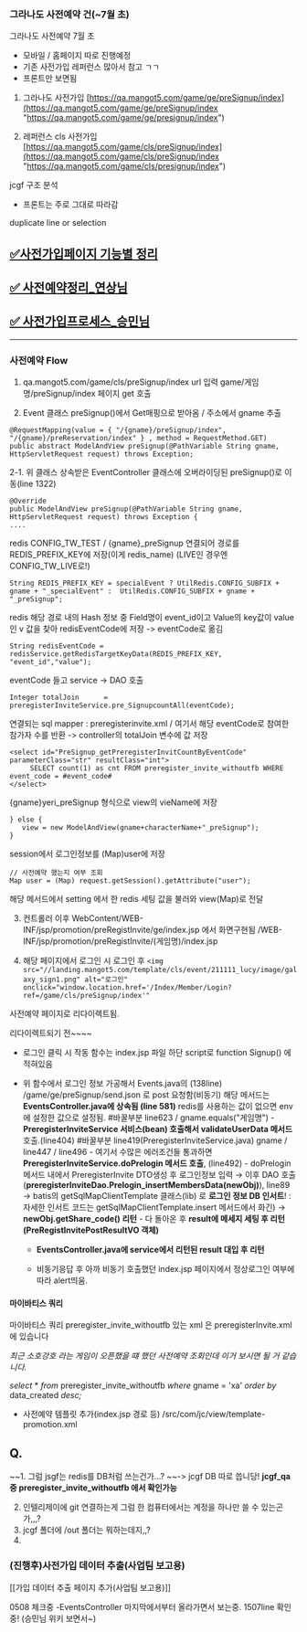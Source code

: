 
### 그라나도 사전예약 건(~7월 초)

그라나도 사전예약 7월 초
- 모바일 / 홈페이지 따로 진행예정
- 기존 사전가입 레퍼런스 많아서 참고 ㄱㄱ
- 프론트만 보면됨

1. 그라나도 사전가입
[https://qa.mangot5.com/game/ge/preSignup/index](https://qa.mangot5.com/game/ge/preSignup/index "https://qa.mangot5.com/game/ge/presignup/index")

2. 레퍼런스 cls 사전가입 
[https://qa.mangot5.com/game/cls/preSignup/index](https://qa.mangot5.com/game/cls/preSignup/index "https://qa.mangot5.com/game/cls/presignup/index")

jcgf 구조 분석
- 프론트는 주로 그대로 따라감

duplicate line or selection

## [✅사전가입페이지 기능별 정리](https://dev.azure.com/jeffkang/ht-devOps/_wiki/wikis/ht-devOps.wiki/1041/1.-%EC%82%AC%EC%A0%84%EA%B0%80%EC%9E%85-%ED%8E%98%EC%9D%B4%EC%A7%80-%EC%A0%95%EB%A6%AC%EC%A4%91)

## [✅ 사전예약정리_연상님](https://dev.azure.com/jeffkang/ht-devOps/_wiki/wikis/ht-devOps.wiki/1606)

## [✅ 사전가입프로세스_승민님](https://dev.azure.com/jeffkang/ht-devOps/_wiki/wikis/ht-devOps.wiki/909)



****

### 사전예약 Flow

1. qa.mangot5.com/game/cls/preSignup/index url 입력
   game/게임명/preSignup/index 페이지 get 호출

2. Event 클래스 preSignup()에서 Get매핑으로 받아옴 / 주소에서 gname 추출
```
@RequestMapping(value = { "/{gname}/preSignup/index", "/{gname}/preReservation/index" } , method = RequestMethod.GET)  
public abstract ModelAndView preSignup(@PathVariable String gname, HttpServletRequest request) throws Exception;
```

 2-1. 위 클래스 상속받은 EventController 클래스에 오버라이딩된 preSignup()로 이동(line 1322)
```
@Override  
public ModelAndView preSignup(@PathVariable String gname, HttpServletRequest request) throws Exception {
....
```

redis CONFIG_TW_TEST / {gname}_preSignup 연결되어 경로를 REDIS_PREFIX_KEY에 저장(이게 redis_name)
(LIVE인 경우엔 CONFIG_TW_LIVE로!)
```
String REDIS_PREFIX_KEY = specialEvent ? UtilRedis.CONFIG_SUBFIX + gname + "_specialEvent" :  UtilRedis.CONFIG_SUBFIX + gname + "_preSignup";
```

redis 해당 경로 내의 Hash 정보 중 Field명이 event_id이고 Value의 key값이 value인 v 값을 찾아 redisEventCode에 저장 -> eventCode로 옮김
```
String redisEventCode = redisService.getRedisTargetKeyData(REDIS_PREFIX_KEY, "event_id","value");
```

eventCode 들고 service -> DAO 호출
```
Integer totalJoin      = preregisterInviteService.pre_SignupcountAll(eventCode);
```

연결되는 sql mapper : preregisterinvite.xml / 여기서 해당 eventCode로 참여한 참가자 수를 반환 -> controller의 totalJoin 변수에 값 저장
```
<select id="PreSignup_getPreregisterInvitCountByEventCode" parameterClass="str" resultClass="int">  
     SELECT count(1) as cnt FROM preregister_invite_withoutfb WHERE event_code = #event_code#   
</select>
```

{gname}yeri_preSignup 형식으로 view의 vieName에 저장
```
} else {  
   view = new ModelAndView(gname+characterName+"_preSignup");  
}
```

session에서 로그인정보를 (Map)user에 저장
```
// 사전예약 했는지 여부 조회  
Map user = (Map) request.getSession().getAttribute("user");
```





해당 메서드에서 setting 에서 한 redis 세팅 값을 불러와 view(Map)로 전달

3. 컨트롤러 이후 WebContent/WEB-INF/jsp/promotion/preRegistInvite/ge/index.jsp 에서 화면구현됨
	/WEB-INF/jsp/promotion/preRegistInvite/(게임명)/index.jsp

4. 해당 페이지에서 로그인 시 로그인 후 
`<img src="//landing.mangot5.com/template/cls/event/211111_lucy/image/galaxy_sign1.png" alt="로그인" onclick="window.location.href='/Index/Member/Login?ref=/game/cls/preSignup/index'"`

사전예약 페이지로 리다이렉트됨.

리다이렉트되기 전~~~~


- 로그인 클릭 시 작동 함수는 index.jsp 파일 하단 script로 function Signup() 에 적혀있음

- 위 함수에서 로그인 정보 가공해서 
	Events.java의 (138line) /game/ge/preSignup/send.json 로 post 요청함(비동기)
	해당 메서드는 **EventsController.java에 상속됨 (line 581)**
		redis를 사용하는 값이 없으면 env에 설정한 값으로 설정됨.
		#바꿀부분 line623 / gname.equals("게임명")
		- **PreregisterInviteService 서비스(bean) 호출해서 validateUserData 메서드** 호출.(line404)
			#바꿀부분 line419(PreregisterInviteService.java) gname / line447 / line496
			- 여기서 수많은 에러조건들 통과하면 **PreregisterInviteService.doPrelogin 메서드 호출**, (line492)
			- doPrelogin 메서드 내에서 PreregisterInvite DTO생성 후 로그인정보 입력 → 이후 DAO 호출 (**preregisterInviteDao.Prelogin_insertMembersData(newObj)**), line89 → batis의 getSqlMapClientTemplate 클래스(lib) 로 **로그인 정보 DB 인서트**! : 자세한 인서트 코드는 getSqlMapClientTemplate.insert 메서드에서 화긴) → **newObj.getShare_code() 리턴**
			- 다 돌아온 후 **result에 메세지 세팅 후 리턴(PreRegistInvitePostResultVO 객체)**
	- **EventsController.java에 service에서 리턴된 result 대입 후 리턴**
	
	- 비동기응답 후 아까 비동기 호출했던 index.jsp 페이지에서 정상로그인 여부에 따라 alert띄움.


#### 마이바티스 쿼리
마이바티스 쿼리 preregister_invite_withoutfb 있는 xml 은 preregisterInvite.xml 에 있습니다

_최근 소호강호 라는 게임이 오픈했을 떄 했던 사전예약 조회인데 이거 보시면 될 거 같습니다._

_select_ * _from_ preregister_invite_withoutfb _where_ gname = 'xa' _order by_ data_created _desc;_



- 사전예약 템플릿 추가(index.jsp 경로 등)
	/src/com/jc/view/template-promotion.xml


## Q. 

~~1. 그럼 jsgf는 redis를 DB처럼 쓰는건가...?
~~-> jcgf DB 따로 씁니당!
**jcgf_qa 중 preregister_invite_withoutfb 에서 확인가능**

2. 인텔리제이에 git 연결하는게 그럼 한 컴퓨터에서는 계정을 하나만 쓸 수 있는곤가,,,?
3. jcgf 폴더에 /out 폴더는 뭐하는데지,,?
4. 



### (진행후)사전가입 데이터 추출(사업팀 보고용)
[[가입 데이터 추출 페이지 추가(사업팀 보고용)]]





0508 체크중
-EventsController 마지막에서부터 올라가면서 보는중. 1507line 확인중! (승민님 위키 보면서~)
